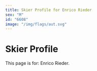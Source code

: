 ```yaml
---
title: Skier Profile for Enrico Rieder
sex: "M"
id: "6608"
image: "/img/flags/aut.svg" 
---
```


# Skier Profile

This page is for: Enrico Rieder.
    